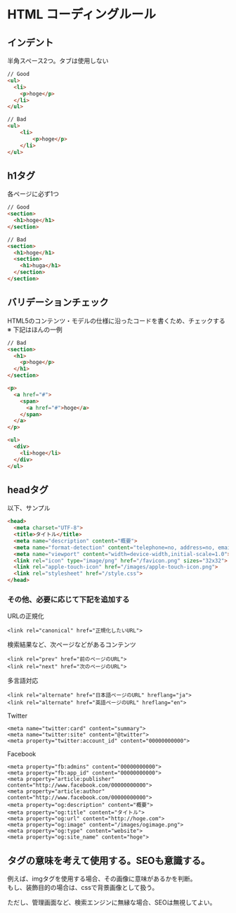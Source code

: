 # HTML コーディングルール

## インデント
半角スペース2つ。タブは使用しない

```html
// Good
<ul>
  <li>
    <p>hoge</p>
  </li>
</ul>
```
```html
// Bad
<ul>
    <li>
        <p>hoge</p>
    </li>
</ul>
```

## h1タグ
各ページに必ず1つ

```html
// Good
<section>
  <h1>hoge</h1>
</section>
```
```html
// Bad
<section>
  <h1>hoge</h1>
  <section>
    <h1>huga</h1>
  </section>
</section>
```

## バリデーションチェック
HTML5のコンテンツ・モデルの仕様に沿ったコードを書くため、チェックする<br>※ 下記はほんの一例

```html
// Bad
<section>
  <h1>
    <p>hoge</p>
  </h1>
</section>

<p>
  <a href="#">
    <span>
      <a href="#">hoge</a>
    </span>
  </a>
</p>

<ul>
  <div>
    <li>hoge</li>
  </div>
</ul>
```

## headタグ
以下、サンプル

```html
<head>
  <meta charset="UTF-8">
  <title>タイトル</title>
  <meta name="description" content="概要">
  <meta name="format-detection" content="telephone=no, address=no, email=no">
  <meta name="viewport" content="width=device-width,initial-scale=1.0">
  <link rel="icon" type="image/png" href="/favicon.png" sizes="32x32">
  <link rel="apple-touch-icon" href="/images/apple-touch-icon.png">
  <link rel="stylesheet" href="/style.css">
</head>
```

### その他、必要に応じて下記を追加する

URLの正規化
```
<link rel="canonical" href="正規化したいURL">
```

検索結果など、次ページなどがあるコンテンツ
```
<link rel="prev" href="前のページのURL">
<link rel="next" href="次のページのURL">
```

多言語対応
```
<link rel="alternate" href="日本語ページのURL" hreflang="ja">
<link rel="alternate" href="英語ページのURL" hreflang="en">
```

Twitter
```
<meta name="twitter:card" content="summary">
<meta name="twitter:site" content="@twitter">
<meta property="twitter:account_id" content="00000000000">
```

Facebook
```
<meta property="fb:admins" content="00000000000">
<meta property="fb:app_id" content="00000000000">
<meta property="article:publisher" content="http://www.facebook.com/00000000000">
<meta property="article:author" content="http://www.facebook.com/00000000000">
<meta property="og:description" content="概要">
<meta property="og:title" content="タイトル">
<meta property="og:url" content="http://hoge.com">
<meta property="og:image" content="/images/ogimage.png">
<meta property="og:type" content="website">
<meta property="og:site_name" content="hoge">
```

## タグの意味を考えて使用する。SEOも意識する。

例えば、imgタグを使用する場合、その画像に意味があるかを判断。<br>もし、装飾目的の場合は、cssで背景画像として扱う。

ただし、管理画面など、検索エンジンに無縁な場合、SEOは無視してよい。

